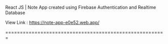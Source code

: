 React JS | Note App created using Firebase Authentication and Realtime Database

View Link : https://note-app-e0e52.web.app/


=======================================================